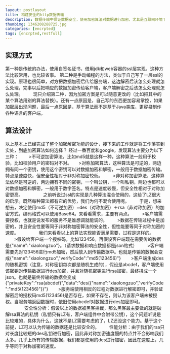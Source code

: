 ```yaml
---
layout: postlayout
title: 构建安全的http数据传输
description: 数据传输中保证数据安全，使用加密算法对数据进行加密，尤其是互联网环境下对外暴露接口，比如restfull接口，数据的安全性更是重中之重
thumbimg: 1346208288725.jpg
categories: [encrpted]
tags: [encrpted,restfull]
---
```


## 实现方式

第一种是传统的办法，使用自签名证书，借用jdk和web容器的ssl层实现，这种方法比较常用，也比较省事。
第二种是手动编程的方法，类似于自己写了一层ssl的实现。原理也很简单，对方把数据加密后传给服务端，这边解密后该怎么处理就怎么处理，完事以后把响应的数据加密传给客户端，客户端解密之后该怎么处理就怎么处理。
　　现只介绍第二种，因为加密方案是可以随意更改的（比如把其中的某个算法用别的算法替换）。还有一点原因是，自己写的东西更加容易掌控，如果加密层出现问题，最后一点原因是，基于算法而不是基于Java类库，更容易制作各种语言的客户端。

## 算法设计
以上基本上已经完成了整个加密解密功能的设计，接下来的工作就是将工作落实到实处，到底加密算法如何选择？
经过一番百度和google，发现算法主要分为以下三种：
　　>不可逆加密算法，比如md5就是这样一种，这种算法一般用于校验，比如校验用户的密码对不对。
　   >对称加密算法，这种算法是可逆的，两边拥有同一个密钥，使用这个密钥可以对数据加密和解密，一般用于数据加密传输。特点是速度快，但安全性相对于非对称加密较低。
　　>非对称加密算法，这种算法依然是可逆的，两边拥有不同的密钥，一个叫公钥，一个叫私钥，两边也都可以对数据加密和解密，一般用于数字签名。特点是速度较慢，但安全性相对于对称加密更高。
　　
　　之前听说过ssl的实现是几种算法混合使用的，这给了LZ很大的启示。既然每种算法都有它的优势，我们为何不混合使用呢。
　　于是，想来想去，决定使用md5（不可逆加密）+des（对称加密）＋rsa（非对称加密）的加密方式，编码格式可以使用Base64。来看看需求，主要有两点。
　　>客户端需要授权，也就是说发布的服务不是谁想调就能调的。
　　>数据在传输过程中是加密的，并且安全性要等同于非对称加密算法的安全性，但性能要等同于对称加密的速度。
　　
　　我们来看看以上的算法实现能否满足需要，过程是这样的。
　　>假设给客户端一个授权码，比如123456。再假设客户端现在需要传的数据是{"name":"xiaolongzuo"}。（请求数据和响应数据都是json格式）
　　>客户端需要先对123456进行md5加密，然后放入到传输数据中。也就是传输的数据会变成{"name":"xiaolongzuo","verifyCode":"md5(123456)"}
　　>客户端生成des的随机密钥（注意，对称密钥每次都是随机生成的），假设是abcdef，客户端使用该密钥对传输数据进行des加密，并且对随机密钥进行rsa加密，最终拼成一个json。也就是最终传输的数据会变成{"privateKey":"rsa(abcdef)","data":"des({"name":"xiaolongzuo","verifyCode":"md5(123456)"})"}
　　>服务端使用相反的过程对数据进行解密即可，并验证解密后的授权码md5(123456)是否存在，如果不存在，则认为该客户端未被授权。当服务端返回数据时，依旧使用abcdef对数据进行des加密即可。
　　
　　安全性分析：假设以上的数据被黑客拦截，那么黑客最主要做的就是破解rsa算法的私钥（私钥只有LZ有，客户端组件中会附带公钥），这个问题听说是比较难的，具体为什么，这就不是LZ需要考虑的了，LZ还没这个能力。基于这个前提，LZ可以认为传输的数据还是比较安全的。
　　性能分析：由于我们的rsa只对长度比较短的des私钥进行加密，因此非对称加密速度慢的特点并不会影响我们太多。几乎上所有的传输数据，我们都是使用的des进行加密，因此在速度上，几乎等同于对称加密的速度。
